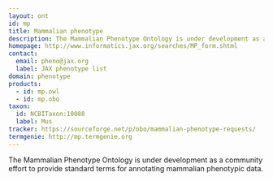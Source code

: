 ```yaml
---
layout: ont
id: mp
title: Mammalian phenotype
description: The Mammalian Phenotype Ontology is under development as a community effort to provide standard terms for annotating mammalian phenotypic data.
homepage: http://www.informatics.jax.org/searches/MP_form.shtml
contact: 
  email: pheno@jax.org
  label: JAX phenotype list
domain: phenotype
products: 
  - id: mp.owl
  - id: mp.obo
taxon: 
  id: NCBITaxon:10088
  label: Mus
tracker: https://sourceforge.net/p/obo/mammalian-phenotype-requests/
termgenie: http://mp.termgenie.org
---
```


The Mammalian Phenotype Ontology is under development as a community effort to provide standard terms for annotating mammalian phenotypic data.